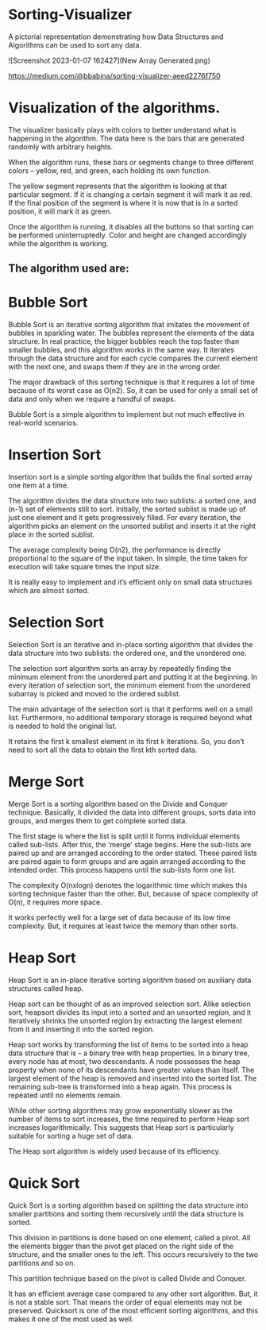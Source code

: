 # Sorting-Visualizer
A pictorial representation demonstrating how Data Structures and Algorithms can be used to sort any data.



![Screenshot 2023-01-07 162427](New Array Generated.png)

https://medium.com/@bbabina/sorting-visualizer-aeed2276f750


# Visualization of the algorithms.
The visualizer basically plays with colors to better understand what is happening in the algorithm. The data here is the bars that are generated randomly with arbitrary heights. 

When the algorithm runs, these bars or segments change to three different colors – yellow, red, and green, each holding its own function.

The yellow segment represents that the algorithm is looking at that particular segment. If it is changing a certain segment it will mark it as red. If the final position of the segment is where it is now that is in a sorted position, it will mark it as green.

Once the algorithm is running, it disables all the buttons so that sorting can be performed uninterruptedly. Color and height are changed accordingly while the algorithm is working. 

## The algorithm used are: 

# Bubble Sort

Bubble Sort is an iterative sorting algorithm that imitates the movement of bubbles in sparkling water.
The bubbles represent the elements of the data structure.
In real practice, the bigger bubbles reach the top faster than smaller bubbles, and this algorithm works in the same way.
It iterates through the data structure and for each cycle compares the current element with the next one, and swaps them if they are in the wrong order.

The major drawback of this sorting technique is that it requires a lot of time because of its worst case as O(n2). So, it can be used for only a small set of data and only when we require a handful of swaps.

Bubble Sort is a simple algorithm to implement but not much effective in real-world scenarios.

# Insertion Sort

Insertion sort is a simple sorting algorithm that builds the final sorted array one item at a time. 

The algorithm divides the data structure into two sublists: a sorted one, and (n-1) set of elements still to sort. Initially, the sorted sublist is made up of just one element and it gets progressively filled. For every iteration, the algorithm picks an element on the unsorted sublist and inserts it at the right place in the sorted sublist. 

The average complexity being O(n2), the performance is directly proportional to the square of the input taken. In simple, the time taken for execution will take square times the input size.

It is really easy to implement and it’s efficient only on small data structures which are almost sorted. 

# Selection Sort

Selection Sort is an iterative and in-place sorting algorithm that divides the data structure into two sublists: the ordered one, and the unordered one.

The selection sort algorithm sorts an array by repeatedly finding the minimum element from the unordered part and putting it at the beginning. In every iteration of selection sort, the minimum element from the unordered subarray is picked and moved to the ordered sublist. 

The main advantage of the selection sort is that it performs well on a small list. Furthermore, no additional temporary storage is required beyond what is needed to hold the original list.

It retains the first k smallest element in its first k iterations.  So, you don’t need to sort all the data to obtain the first kth sorted data.


# Merge Sort

Merge Sort is a sorting algorithm based on the Divide and Conquer technique. Basically, it divided the data into different groups, sorts data into groups, and merges them to get complete sorted data. 

The first stage is where the list is split until it forms individual elements called sub-lists. After this, the ‘merge’ stage begins. Here the sub-lists are paired up and are arranged according to the order stated. These paired lists are paired again to form groups and are again arranged according to the intended order. This process happens until the sub-lists form one list. 

The complexity O(nxlogn) denotes the logarithmic time which makes this sorting technique faster than the other. But, because of space complexity of O(n), it requires more space.

It works perfectly well for a large set of data because of its low time complexity. But, it requires at least twice the memory than other sorts. 


# Heap Sort 

Heap Sort is an in-place iterative sorting algorithm based on auxiliary data structures called heap.

Heap sort can be thought of as an improved selection sort. Alike selection sort, heapsort divides its input into a sorted and an unsorted region, and it iteratively shrinks the unsorted region by extracting the largest element from it and inserting it into the sorted region.

Heap sort works by transforming the list of items to be sorted into a heap data structure that is – a binary tree with heap properties. In a binary tree, every node has at most, two descendants. A node possesses the heap property when none of its descendants have greater values than itself. The largest element of the heap is removed and inserted into the sorted list. The remaining sub-tree is transformed into a heap again. This process is repeated until no elements remain. 

While other sorting algorithms may grow exponentially slower as the number of items to sort increases, the time required to perform Heap sort increases logarithmically. This suggests that Heap sort is particularly suitable for sorting a huge set of data.

The Heap sort algorithm is widely used because of its efficiency. 


# Quick Sort

Quick Sort is a sorting algorithm based on splitting the data structure into smaller partitions and sorting them recursively until the data structure is sorted.

This division in partitions is done based on one element, called a pivot. All the elements bigger than the pivot get placed on the right side of the structure, and the smaller ones to the left.  This occurs recursively to the two partitions and so on.

This partition technique based on the pivot is called Divide and Conquer.

It has an efficient average case compared to any other sort algorithm. But, it is not a stable sort. That means the order of equal elements may not be preserved.
Quicksort is one of the most efficient sorting algorithms, and this makes it one of the most used as well. 




